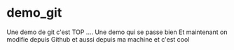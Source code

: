 # demo_git
Une demo de git
c'est TOP ....
Une demo qui se passe bien
Et maintenant on modifie depuis Github
et aussi depuis ma machine et c'est cool
